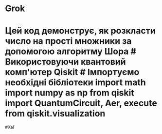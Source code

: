 # Grok
  # Цей код демонструє, як розкласти число на прості множники за допомогою алгоритму Шора # Використовуючи квантовий комп'ютер Qiskit  # Імпортуємо необхідні бібліотеки import math import numpy as np from qiskit import QuantumCircuit, Aer, execute from qiskit.visualization 
#Xai
